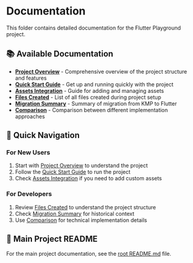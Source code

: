 # Documentation

This folder contains detailed documentation for the Flutter Playground project.

## 📚 Available Documentation

- **[Project Overview](PROJECT_OVERVIEW.md)** - Comprehensive overview of the project structure and features
- **[Quick Start Guide](QUICKSTART.md)** - Get up and running quickly with the project
- **[Assets Integration](ASSETS_INTEGRATION.md)** - Guide for adding and managing assets
- **[Files Created](FILES_CREATED.md)** - List of all files created during project setup
- **[Migration Summary](MIGRATION_SUMMARY.md)** - Summary of migration from KMP to Flutter
- **[Comparison](COMPARISON.md)** - Comparison between different implementation approaches

## 🚀 Quick Navigation

### For New Users
1. Start with [Project Overview](PROJECT_OVERVIEW.md) to understand the project
2. Follow the [Quick Start Guide](QUICKSTART.md) to run the project
3. Check [Assets Integration](ASSETS_INTEGRATION.md) if you need to add custom assets

### For Developers
1. Review [Files Created](FILES_CREATED.md) to understand the project structure
2. Check [Migration Summary](MIGRATION_SUMMARY.md) for historical context
3. Use [Comparison](COMPARISON.md) for technical implementation details

## 📖 Main Project README

For the main project documentation, see the [root README.md](../README.md) file.
